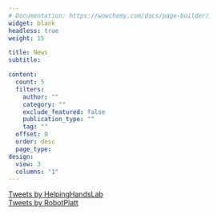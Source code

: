 ```yaml
---
# Documentation: https://wowchemy.com/docs/page-builder/
widget: blank
headless: true
weight: 15

title: News
subtitle:

content:
  count: 5
  filters:
    author: ""
    category: ""
    exclude_featured: false
    publication_type: ""
    tag: ""
  offset: 0
  order: desc
  page_type: 
design:
  view: 3
  columns: "1"
---
```


<!-- add news below -->


<!-- - April 12, 2022: Our papers, [Equivariant Transporter Network](https://arxiv.org/pdf/2202.09400.pdf), and [Sample Efficient Grasp Learning Using Equivariant Models](https://arxiv.org/pdf/2202.09468.pdf), are accepted at RSS 2022.
- March 31, 2022: Our paper, [Hierarchical Reinforcement Learning under Mixed Observability](https://arxiv.org/pdf/2204.00898.pdf), is accepted at WAFR 2022.
- March 03, 2022: Hey! Our new helping hands website launched on March 03,2022!
- January 28, 2022: Our paper, [SO(2)-Equivariant Reinforcement Learning](https://arxiv.org/pdf/2203.04439.pdf), is accepted as a spotlight presentation at ICLR 2022.
- September 13, 2021: Our paper, [Equivariant Q Learning in Spatial Action Spaces](https://arxiv.org/pdf/2110.15443.pdf), is acepted at CoRL 2021. -->

<div class="container">
    <div class="row">
        <div class="col-lg-6 col-md-6 col-sm-12 col-xs-12">
            <a class="twitter-timeline" data-lang="en" data-width="800" data-height="800" href="https://twitter.com/HelpingHandsLab?ref_src=twsrc%5Etfw">Tweets by HelpingHandsLab</a> <script async src="https://platform.twitter.com/widgets.js" charset="utf-8"></script>
        </div>
        <div class="col-lg-6 col-md-6 col-sm-12 col-xs-12">
            <a class="twitter-timeline" data-lang="en" data-width="800" data-height="800" href="https://twitter.com/RobotPlatt?ref_src=twsrc%5Etfw">Tweets by RobotPlatt</a> <script async src="https://platform.twitter.com/widgets.js" charset="utf-8"></script>
        </div>
    </div>
</div>

<!-- <a class="twitter-timeline" data-lang="en" data-width="1200" data-height="1000" font-size="2px" href="https://twitter.com/HelpingHandsLab?ref_src=twsrc%5Etfw">Tweets by HelpingHandsLab</a> <script async src="https://platform.twitter.com/widgets.js" charset="utf-8"></script> -->